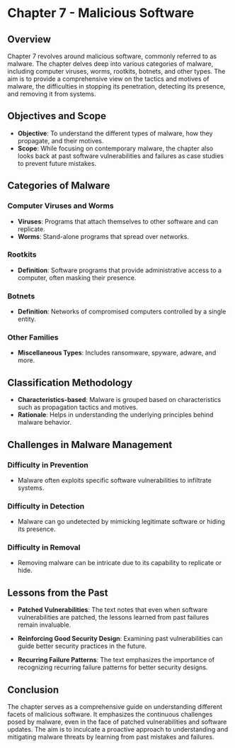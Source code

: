 # Chapter 7 - Malicious Software

## Overview

Chapter 7 revolves around malicious software, commonly referred to as malware. The chapter delves deep into various categories of malware, including computer viruses, worms, rootkits, botnets, and other types. The aim is to provide a comprehensive view on the tactics and motives of malware, the difficulties in stopping its penetration, detecting its presence, and removing it from systems.

## Objectives and Scope

- **Objective**: To understand the different types of malware, how they propagate, and their motives.
- **Scope**: While focusing on contemporary malware, the chapter also looks back at past software vulnerabilities and failures as case studies to prevent future mistakes.

## Categories of Malware

### Computer Viruses and Worms

- **Viruses**: Programs that attach themselves to other software and can replicate.
- **Worms**: Stand-alone programs that spread over networks.

### Rootkits

- **Definition**: Software programs that provide administrative access to a computer, often masking their presence.

### Botnets

- **Definition**: Networks of compromised computers controlled by a single entity.

### Other Families

- **Miscellaneous Types**: Includes ransomware, spyware, adware, and more.

## Classification Methodology

- **Characteristics-based**: Malware is grouped based on characteristics such as propagation tactics and motives.
- **Rationale**: Helps in understanding the underlying principles behind malware behavior.

## Challenges in Malware Management

### Difficulty in Prevention

- Malware often exploits specific software vulnerabilities to infiltrate systems.

### Difficulty in Detection

- Malware can go undetected by mimicking legitimate software or hiding its presence.

### Difficulty in Removal

- Removing malware can be intricate due to its capability to replicate or hide.

## Lessons from the Past

- **Patched Vulnerabilities**: The text notes that even when software vulnerabilities are patched, the lessons learned from past failures remain invaluable.

- **Reinforcing Good Security Design**: Examining past vulnerabilities can guide better security practices in the future.

- **Recurring Failure Patterns**: The text emphasizes the importance of recognizing recurring failure patterns for better security designs.

## Conclusion

The chapter serves as a comprehensive guide on understanding different facets of malicious software. It emphasizes the continuous challenges posed by malware, even in the face of patched vulnerabilities and software updates. The aim is to inculcate a proactive approach to understanding and mitigating malware threats by learning from past mistakes and failures.
